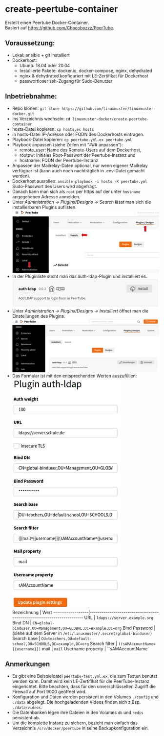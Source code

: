 # create-peertube-container

Erstellt einen Peertube Docker-Container.  
Basiert auf https://github.com/Chocobozzz/PeerTube.

## Voraussetzung:

* Lokal: ansible + git installiert
* Dockerhost:
  - Ubuntu 18.04 oder 20.04
  - Installierte Pakete: docker.io, docker-compose, nginx, dehydrated
  - nginx & dehydrated konfiguriert mit LE-Zertifikat für Dockerhost
  - passwortloser ssh-Zugang für Sudo-Benutzer

## Inbetriebnahme:

* Repo klonen: ``git clone https://github.com/linuxmuster/linuxmuster-docker.git``
* Ins Verzeichnis wechseln: ``cd linuxmuster-docker/create-peertube-container``
* hosts-Datei kopieren: ``cp hosts.ex hosts``
* in hosts-Datei IP-Adresse oder FQDN des Dockerhosts eintragen.
* Playbook-Datei kopieren: ``cp peertube.yml.ex peertube.yml``
* Playbook anpassen (siehe Zeilen mit "### anpassen"):
  - remote_user: Name des Remote-Users auf dem Dockerhost,
  - rootpw: Initiales Root-Passwort der Peertube-Instanz und
  - hostname: FQDN der Peertube-Instanz
* Anpassen der Mailrelay-Daten optional, nur wenn eigener Mailrelay verfügbar ist (kann auch noch nachträglich in .env-Datei gemacht werden).
* Dockerhost ausrollen: ``ansible-playbook -i hosts -K peertube.yml``  
  Sudo-Passwort des Users wird abgefragt.
* Danach kann man sich als ``root`` per https auf der unter ``hostname`` angegebenen Adresse anmelden.
* Unter _Administration -> Plugins/Designs -> Search_ lässt man sich die installierbaren Plugins auflisten.  
![PeerTube Plugins](pt-plugins.png)
* In der Pluginliste sucht man das auth-ldap-Plugin und installiert es.
![LDAP-Plugin installieren](auth-ldap-installieren.png)
* Unter _Administration -> Plugins/Designs -> Installiert_ öffnet man die Einstellungen des Plugins.
![LDAP-Plugin Einstellungen](auth-ldap-einrichten1.png)
* Das Formular ist mit den entsprechenden Werten auszufüllen:  
![LDAP-Plugin Formular](auth-ldap-einrichten2.png)  
  Bezeichnung       | Wert
  ------------------|-----------------------------------------------------------------------
  URL               | ``ldaps://server.example.org``
  Bind DN           | ``CN=global-binduser,OU=Management,OU=GLOBAL,DC=example,DC=org``
  Bind Password     | (siehe auf dem Server in ``/etc/linuxmuster/.secret/global-binduser``)
  Search base       | ``OU=teachers,OU=default-school,OU=SCHOOLS,DC=example,DC=org``
  Search filter     | ``((sAMAccountName={{username}})``
  mail              | ``mail``
  Username property | ``sAMAccountName`

## Anmerkungen

* Es gibt eine Beispieldatei ``peertube-test.yml.ex``, die zum Testen benutzt werden kann. Damit wird kein LE-Zertifikat für die PeerTube-Instanz eingerichtet. Bitte beachten, dass für den unverschlüsselten Zugriff die Firewall auf Port 9000 geöffnet wird.
* Konfiguration und Daten werden persistent in den Volumes ``./config`` und ``./data`` abgelegt. Die hochgeladenden Videos finden sich z.Bsp. ``./data/videos``.
* Die Datenbanken legen ihre Dateien in den Volumes ``db`` und ``redis`` persistent ab.
* Um die komplette Instanz zu sichern, bezieht man einfach das Verzeichnis ``/srv/docker/peertube`` in seine Backupkonfiguration ein.
